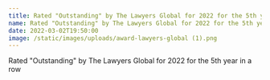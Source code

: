 ```yaml
---
title: Rated "Outstanding" by The Lawyers Global for 2022 for the 5th year in a row
name: Rated "Outstanding" by The Lawyers Global for 2022 for the 5th year in a row
date: 2022-03-02T19:50:00
image: /static/images/uploads/award-lawyers-global (1).png
---
```

Rated "Outstanding" by The Lawyers Global for 2022 for the 5th year in a row
